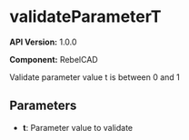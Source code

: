 # validateParameterT

**API Version:** 1.0.0

**Component:** RebelCAD

Validate parameter value t is between 0 and 1

## Parameters

- **t**: Parameter value to validate

